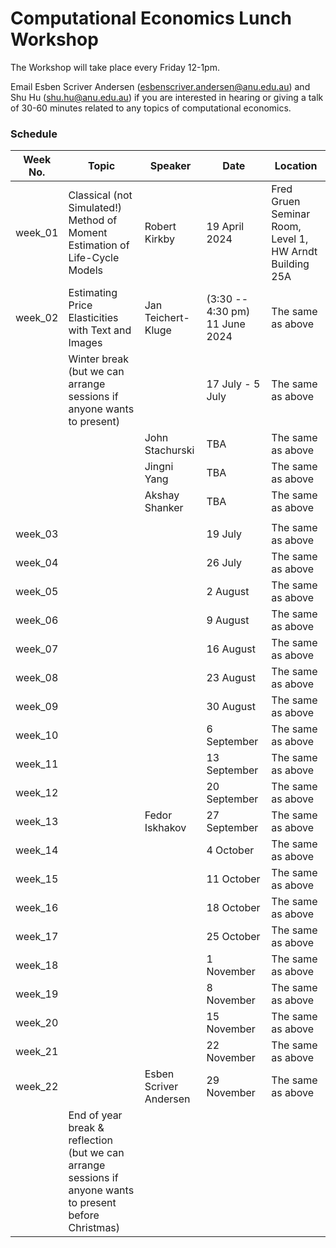 # Computational Economics Lunch Workshop

The Workshop will take place every Friday 12-1pm.

Email Esben Scriver Andersen ([esbenscriver.andersen@anu.edu.au](mailto:esbenscriver.andersen@anu.edu.au)) and Shu Hu ([shu.hu@anu.edu.au](mailto:shu.hu@anu.edu.au)) if you are interested in hearing or giving a talk of 30-60 minutes related to any topics of computational economics.

### Schedule

| Week No. | Topic                                                       | Speaker                                                     | Date              | Location                                                   |
| -------- | ------------------------------------------------------------ | ------------------------------------------------------------ | ----------------- | ------------------------------------------------------- |
| week_01 | Classical (not Simulated!) Method of Moment Estimation of Life-Cycle Models | Robert Kirkby | 19 April 2024 | Fred Gruen Seminar Room, Level 1, HW Arndt Building 25A |
| week_02  | Estimating Price Elasticities with Text and Images | Jan Teichert-Kluge |  (3:30 -- 4:30 pm) 11 June 2024    | The same as above                                       |
|  | Winter break (but we can arrange sessions if anyone wants to present) | | 17 July - 5 July | The same as above |
|  |  | John Stachurski | TBA | The same as above |
|  |  | Jingni Yang | TBA | The same as above |
|  |  | Akshay Shanker | TBA | The same as above |
|  |  |  |  |  |
| week_03 | | | 19 July | The same as above |
| week_04 |  | | 26 July | The same as above |
| week_05 |  | | 2 August | The same as above |
| week_06 |  | | 9 August | The same as above |
| week_07 |  | | 16 August | The same as above |
| week_08 |  | | 23 August | The same as above |
| week_09 |  | | 30 August | The same as above |
| week_10 |  | | 6 September | The same as above |
| week_11 |  | | 13 September | The same as above |
| week_12 |  | | 20 September | The same as above |
| week_13 |  | Fedor Iskhakov | 27 September | The same as above |
| week_14 |  | | 4 October | The same as above |
| week_15 | | | 11 October | The same as above |
| week_16 | | | 18 October | The same as above |
| week_17 | | | 25 October | The same as above |
| week_18 | | | 1 November | The same as above |
| week_19 | | | 8 November | The same as above |
| week_20 | | | 15 November | The same as above |
| week_21 | |  | 22 November | The same as above |
| week_22 | | Esben Scriver Andersen | 29 November | The same as above |
| | End of year break & reflection (but we can arrange sessions if anyone wants to present before Christmas) | | | |
